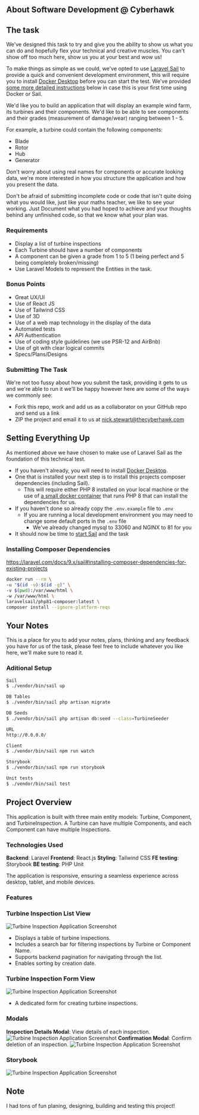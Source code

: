 ## About Software Development @ Cyberhawk
## The task
We've designed this task to try and give you the ability to show us what you can do and hopefully flex your technical and creative muscles. You can't show off too much here, show us you at your best and wow us!

To make things as simple as we could, we've opted to use [Laravel Sail](https://laravel.com/docs/8.x/sail) to provide a quick and convenient development environment, this will require you to install
[Docker Desktop](https://www.docker.com/products/docker-desktop) before you can start the test. We've provided [some more detailed instructions](#setting-everything-up) below in case this is your first time using Docker or Sail.

We'd like you to build an application that will display an example wind farm, its turbines and their components.
We'd like to be able to see components and their grades (measurement of damage/wear) ranging between 1 - 5.

For example, a turbine could contain the following components:
- Blade
- Rotor
- Hub
- Generator

Don't worry about using real names for components or accurate looking data, we're more interested in how you structure the application and how you present the data.

Don't be afraid of submitting incomplete code or code that isn't quite doing what you would like, just like your maths teacher, we like to see your working.
Just Document what you had hoped to achieve and your thoughts behind any unfinished code, so that we know what your plan was.

### Requirements
- Display a list of turbine inspections
- Each Turbine should have a number of components
- A component can be given a grade from 1 to 5 (1 being perfect and 5 being completely broken/missing)
- Use Laravel Models to represent the Entities in the task.

### Bonus Points
- Great UX/UI
- Use of React JS
- Use of Tailwind CSS
- Use of 3D
- Use of a web map technology in the display of the data
- Automated tests
- API Authentication
- Use of coding style guidelines (we use PSR-12 and AirBnb)
- Use of git with clear logical commits
- Specs/Plans/Designs

### Submitting The Task
We're not too fussy about how you submit the task, providing it gets to us and we're able to run it we'll be happy however here are some of the ways we commonly see:
- Fork this repo, work and add us as a collaborator on your GitHub repo and send us a link
- ZIP the project and email it to us at nick.stewart@thecyberhawk.com

## Setting Everything Up
As mentioned above we have chosen to make use of Laravel Sail as the foundation of this technical test.
- If you haven't already, you will need to install [Docker Desktop](https://www.docker.com/products/docker-desktop).
- One that is installed your next step is to install this projects composer dependencies (including Sail).
    - This will require either PHP 8 installed on your local machine or the use of [a small docker container](https://laravel.com/docs/8.x/sail#installing-composer-dependencies-for-existing-projects) that runs PHP 8 that can install the dependencies for us.
- If you haven't done so already copy the `.env.example` file to `.env`
    - If you are running a local development environment you may need to change some default ports in the `.env` file
        - We've already changed mysql to 33060 and NGINX to 81 for you
- It should now be time to [start Sail](https://laravel.com/docs/8.x/sail#starting-and-stopping-sail) and the task

### Installing Composer Dependencies
https://laravel.com/docs/9.x/sail#installing-composer-dependencies-for-existing-projects
```bash
docker run --rm \
-u "$(id -u):$(id -g)" \
-v $(pwd):/var/www/html \
-w /var/www/html \
laravelsail/php81-composer:latest \
composer install --ignore-platform-reqs
```

## Your Notes
This is a place for you to add your notes, plans, thinking and any feedback you have for us of the task, please feel free to include whatever you like here, we'll make sure to read it. 

### Aditional Setup
```bash
Sail
$ ./vendor/bin/sail up

DB Tables
$ ./vendor/bin/sail php artisan migrate

DB Seeds
$ ./vendor/bin/sail php artisan db:seed --class=TurbineSeeder  

URL
http://0.0.0.0/

Client
$ ./vendor/bin/sail npm run watch

Storybook
$ ./vendor/bin/sail npm run storybook

Unit tests
$ ./vendor/bin/sail test
```

## Project Overview
This application is built with three main entity models: Turbine, Component, and TurbineInspection. A Turbine can have multiple Components, and each Component can have multiple Inspections.

### Technologies Used
<b>Backend</b>: Laravel
<b>Frontend</b>: React.js
<b>Styling</b>: Tailwind CSS
<b>FE testing</b>: Storybook
<b>BE testing</b>: PHP Unit

The application is responsive, ensuring a seamless experience across desktop, tablet, and mobile devices.

### Features
### Turbine Inspection List View
![Turbine Inspection Application Screenshot](public/images/inspec_table.png)
- Displays a table of turbine inspections.
- Includes a search bar for filtering inspections by Turbine or Component Name.
- Supports backend pagination for navigating through the list.
- Enables sorting by creation date.

### Turbine Inspection Form View
![Turbine Inspection Application Screenshot](public/images/form.png)
- A dedicated form for creating turbine inspections.

### Modals
<b>Inspection Details Modal</b>: View details of each inspection.
![Turbine Inspection Application Screenshot](public/images/details_modal.png)
<b>Confirmation Modal</b>: Confirm deletion of an inspection.
![Turbine Inspection Application Screenshot](public/images/confirmation_modal.png)

### Storybook
![Turbine Inspection Application Screenshot](public/images/storybook.png)

## Note
I had tons of fun planing, designing, building and testing this project!
